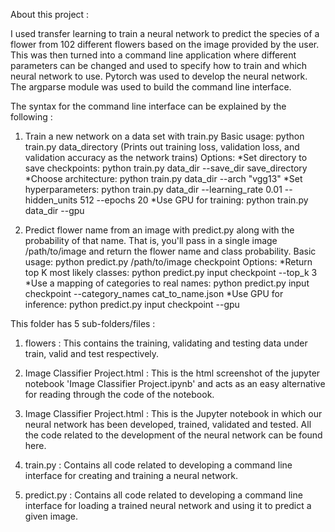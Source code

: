 About this project : 

I used transfer learning to train a neural network to predict the species of a flower from 102 different flowers based on the image provided by the user. This was then turned into a command line application where different parameters can be changed and used to specify how to train and which neural network to use. Pytorch was used to develop the neural network. The argparse module was used to build the command line interface.

The syntax for the command line interface can be explained by the following : 

1) Train a new network on a data set with train.py
	Basic usage: python train.py data_directory
        (Prints out training loss, validation loss, and validation accuracy as the network trains)
        Options:
            *Set directory to save checkpoints: python train.py data_dir --save_dir save_directory
            *Choose architecture: python train.py data_dir --arch "vgg13"
            *Set hyperparameters: python train.py data_dir --learning_rate 0.01 --hidden_units 512 --epochs 20
            *Use GPU for training: python train.py data_dir --gpu

2) Predict flower name from an image with predict.py along with the probability of that name. That is, you'll pass in a single image /path/to/image and return the flower name and class probability.
        Basic usage: python predict.py /path/to/image checkpoint
        Options:
            *Return top K most likely classes: python predict.py input checkpoint --top_k 3
            *Use a mapping of categories to real names: python predict.py input checkpoint --category_names cat_to_name.json
            *Use GPU for inference: python predict.py input checkpoint --gpu

This folder has 5 sub-folders/files : 

1) flowers : This contains the training, validating and testing data under train, valid and test respectively.

2) Image Classifier Project.html : This is the html screenshot of the jupyter notebook 'Image Classifier Project.ipynb' and acts as an easy alternative for reading through the code of the notebook.

3) Image Classifier Project.html : This is the Jupyter notebook in which our neural network has been developed, trained, validated and tested. All the code related to the development of the neural network can be found here.

4) train.py : Contains all code related to developing a command line interface for creating and training a neural network.

5) predict.py : Contains all code related to developing a command line interface for loading a trained neural network and using it to predict a given image.
   
